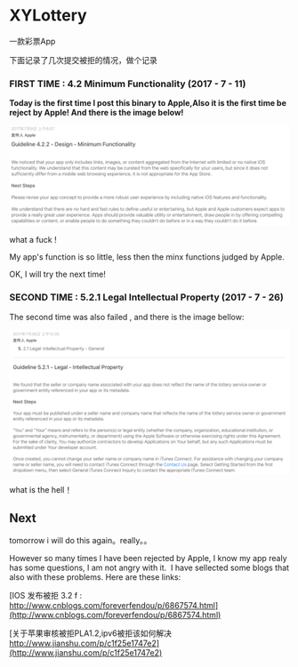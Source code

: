 # XYLottery

一款彩票App

下面记录了几次提交被拒的情况，做个记录

### FIRST TIME : 4.2 Minimum Functionality (2017 - 7 - 11)

**Today is the first time I post this binary to Apple,Also it is the first time be reject by Apple! And there is the image below!**

![AppStoreRejectInfo](Images/reject_01.png)

what a fuck !

My app's function is so little, less then the minx functions judged by Apple.

OK, I will try the next time!  

### SECOND TIME : 5.2.1 Legal Intellectual Property (2017 - 7 - 26)

The second time was also failed , and there is the image bellow:

![AppStoreRejectInfo](Images/reject_02.png)

what is the hell！

## Next

tomorrow i will do this again。really。。


However so many times I have been rejected by Apple, I know my app realy has some questions, I am not angry with it.  I
have sellected some blogs that also with these problems.
Here are these links:

[IOS 发布被拒 3.2 f : http://www.cnblogs.com/foreverfendou/p/6867574.html](http://www.cnblogs.com/foreverfendou/p/6867574.html) 

[关于苹果审核被拒PLA1.2,ipv6被拒该如何解决
http://www.jianshu.com/p/c1f25e1747e2](http://www.jianshu.com/p/c1f25e1747e2)
